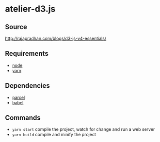 atelier-d3.js
=============

Source
------

http://rajapradhan.com/blogs/d3-js-v4-essentials/

Requirements
------------

 * [node](https://nodejs.org/en/download/package-manager/)
 * [yarn](https://yarnpkg.com/en/docs/install)

Dependencies
------------

 * [parcel](https://parceljs.org/)
 * [babel](https://babeljs.io/) 

Commands
--------

 * `yarn start` compile the project, watch for change and run a web server
 * `yarn build` compile and minify the project 
